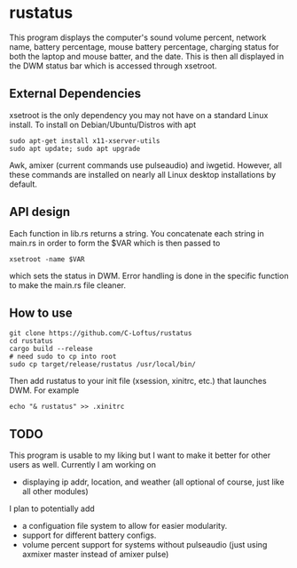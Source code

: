 # rustatus
This program displays the computer's sound volume percent, network name, battery percentage, mouse battery percentage, charging status for both the laptop and mouse batter, and the date. This is then all displayed in the DWM status bar which is accessed through xsetroot.  

## External Dependencies
xsetroot is the only dependency you may not have on a standard Linux install.
To install on Debian/Ubuntu/Distros with apt
```
sudo apt-get install x11-xserver-utils
sudo apt update; sudo apt upgrade
```
Awk, amixer (current commands use pulseaudio) and iwgetid. However, all these commands are installed on nearly all Linux desktop installations by default. 

## API design
Each function in lib.rs returns a string. You concatenate each string in main.rs in order to form the $VAR which is then passed to
```
xsetroot -name $VAR
```
which sets the status in DWM. 
Error handling is done in the specific function to make the main.rs file cleaner. 

## How to use
```
git clone https://github.com/C-Loftus/rustatus
cd rustatus
cargo build --release
# need sudo to cp into root
sudo cp target/release/rustatus /usr/local/bin/
```
Then add rustatus to your init file (xsession, xinitrc, etc.) that launches DWM.
For example
```
echo "& rustatus" >> .xinitrc
```

## TODO
This program is usable to my liking but I want to make it better for other users as well. Currently I am working on
* displaying ip addr, location, and weather (all optional of course, just like all other modules)


I plan to potentially add 
* a configuation file system to allow for easier modularity.
* support for different battery configs.
* volume percent support for systems without pulseaudio (just using axmixer master instead of amixer pulse)

